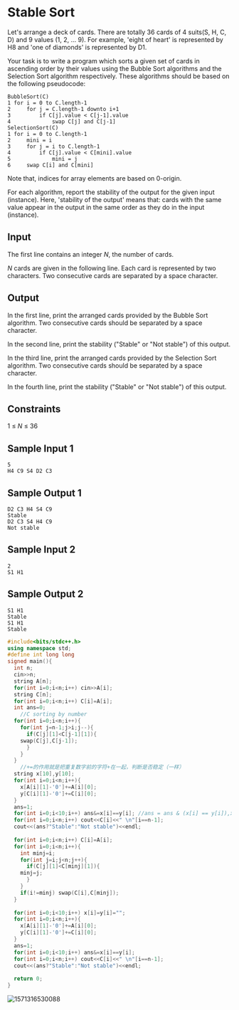 # Stable Sort

Let's arrange a deck of cards. There are totally 36 cards of 4 suits(S, H, C, D) and 9 values (1, 2, ... 9). For example, 'eight of heart' is represented by H8 and 'one of diamonds' is represented by D1.

Your task is to write a program which sorts a given set of cards in ascending order by their values using the Bubble Sort algorithms and the Selection Sort algorithm respectively. These algorithms should be based on the following pseudocode:

```
BubbleSort(C)
1 for i = 0 to C.length-1
2     for j = C.length-1 downto i+1
3         if C[j].value < C[j-1].value
4             swap C[j] and C[j-1]
SelectionSort(C)
1 for i = 0 to C.length-1
2     mini = i
3     for j = i to C.length-1
4         if C[j].value < C[mini].value
5             mini = j
6     swap C[i] and C[mini]
```

Note that, indices for array elements are based on 0-origin.

For each algorithm, report the stability of the output for the given input (instance). Here, 'stability of the output' means that: cards with the same value appear in the output in the same order as they do in the input (instance).



## Input

The first line contains an integer *N*, the number of cards.

*N* cards are given in the following line. Each card is represented by two characters. Two consecutive cards are separated by a space character.

## Output

In the first line, print the arranged cards provided by the Bubble Sort algorithm. Two consecutive cards should be separated by a space character.

In the second line, print the stability ("Stable" or "Not stable") of this output.

In the third line, print the arranged cards provided by the Selection Sort algorithm. Two consecutive cards should be separated by a space character.

In the fourth line, print the stability ("Stable" or "Not stable") of this output.

## Constraints

1 ≤ *N* ≤ 36

## Sample Input 1

```
5
H4 C9 S4 D2 C3
```

## Sample Output 1

```
D2 C3 H4 S4 C9
Stable
D2 C3 S4 H4 C9
Not stable
```

## Sample Input 2

```
2
S1 H1
```

## Sample Output 2

```
S1 H1
Stable
S1 H1
Stable
```

```c++
#include<bits/stdc++.h>
using namespace std;
#define int long long
signed main(){
  int n;
  cin>>n;
  string A[n];
  for(int i=0;i<n;i++) cin>>A[i];
  string C[n];
  for(int i=0;i<n;i++) C[i]=A[i];
  int ans=0;
    //C sorting by number
  for(int i=0;i<n;i++){
    for(int j=n-1;j>i;j--){
      if(C[j][1]<C[j-1][1]){
	swap(C[j],C[j-1]);
      }
    }
  }
    //+=的作用就是把重复数字前的字符+在一起，判断是否稳定（一样）
  string x[10],y[10];
  for(int i=0;i<n;i++){
    x[A[i][1]-'0']+=A[i][0];
    y[C[i][1]-'0']+=C[i][0];
  }
  ans=1;
  for(int i=0;i<10;i++) ans&=x[i]==y[i]; //ans = ans & (x[i] == y[i]),x[i] == y[i]时为1，否则为0，实则这个代码的意思就是相等时ans=1，否则为0
  for(int i=0;i<n;i++) cout<<C[i]<<" \n"[i==n-1];
  cout<<(ans?"Stable":"Not stable")<<endl;
  
  for(int i=0;i<n;i++) C[i]=A[i];
  for(int i=0;i<n;i++){
    int minj=i;
    for(int j=i;j<n;j++){
      if(C[j][1]<C[minj][1]){
	minj=j;
      }
    }
    if(i!=minj) swap(C[i],C[minj]);
  }
  
  for(int i=0;i<10;i++) x[i]=y[i]="";
  for(int i=0;i<n;i++){
    x[A[i][1]-'0']+=A[i][0];
    y[C[i][1]-'0']+=C[i][0];
  }
  ans=1;
  for(int i=0;i<10;i++) ans&=x[i]==y[i]; 
  for(int i=0;i<n;i++) cout<<C[i]<<" \n"[i==n-1];
  cout<<(ans?"Stable":"Not stable")<<endl;
  
  return 0;
}

```

![1571316530088](C:\Users\Gin\AppData\Roaming\Typora\typora-user-images\1571316530088.png)